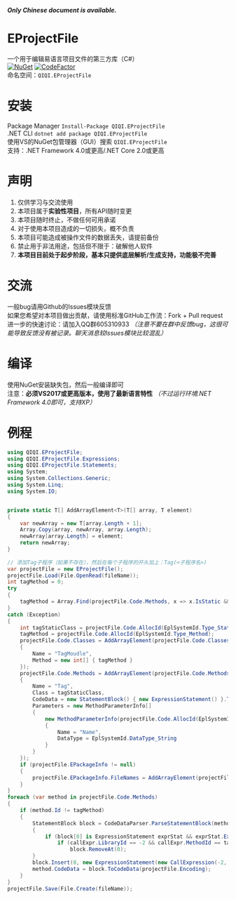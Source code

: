 ***Only Chinese document is available.***

# EProjectFile
一个用于编辑易语言项目文件的第三方库（C#）  
[![NuGet](https://img.shields.io/nuget/v/QIQI.EProjectFile.svg)](https://www.nuget.org/packages/QIQI.EProjectFile) [![CodeFactor](https://www.codefactor.io/repository/github/1354092549/eprojectfile/badge)](https://www.codefactor.io/repository/github/1354092549/eprojectfile)  
命名空间：`QIQI.EProjectFile`  

# 安装
Package Manager `Install-Package QIQI.EProjectFile`  
.NET CLI `dotnet add package QIQI.EProjectFile`  
使用VS的NuGet包管理器（GUI）搜索 `QIQI.EProjectFile`  
支持：.NET Framework 4.0或更高/.NET Core 2.0或更高

# 声明
1. 仅供学习与交流使用
2. 本项目属于**实验性项目**，所有API随时变更
3. 本项目随时终止，不做任何可用承诺
4. 对于使用本项目造成的一切损失，概不负责
5. 本项目可能造成被操作文件的数据丢失，请提前备份
6. 禁止用于非法用途，包括但不限于：破解他人软件
7. **本项目目前处于起步阶段，基本只提供底层解析/生成支持，功能极不完善**

# 交流
一般bug请用Github的Issues模块反馈  
如果您希望对本项目做出贡献，请使用标准GitHub工作流：Fork + Pull request  
进一步的快速讨论：请加入QQ群605310933 *（注意不要在群中反馈bug，这很可能导致反馈没有被记录。聊天消息较Issues模块比较混乱）*  

# 编译
使用NuGet安装缺失包，然后一般编译即可  
注意：**必须VS2017或更高版本，使用了最新语言特性** *（不过运行环境.NET Framework 4.0即可，支持XP）*  

# 例程
```cs
using QIQI.EProjectFile;
using QIQI.EProjectFile.Expressions;
using QIQI.EProjectFile.Statements;
using System;
using System.Collections.Generic;
using System.Linq;
using System.IO;


private static T[] AddArrayElement<T>(T[] array, T element)
{
	var newArray = new T[array.Length + 1];
	Array.Copy(array, newArray, array.Length);
	newArray[array.Length] = element;
	return newArray;
}
		
// 添加Tag子程序（如果不存在），然后在每个子程序的开头加上：Tag(<子程序名>)
var projectFile = new EProjectFile();
projectFile.Load(File.OpenRead(fileName));
int tagMethod = 0;
try
{
	tagMethod = Array.Find(projectFile.Code.Methods, x => x.IsStatic && string.Compare(x.Name, "Tag") == 0).Id;
}
catch (Exception)
{
	int tagStaticClass = projectFile.Code.AllocId(EplSystemId.Type_StaticClass);
	tagMethod = projectFile.Code.AllocId(EplSystemId.Type_Method);
	projectFile.Code.Classes = AddArrayElement(projectFile.Code.Classes, new ClassInfo(tagStaticClass)
	{
		Name = "TagMoudle",
		Method = new int[] { tagMethod }
	});
	projectFile.Code.Methods = AddArrayElement(projectFile.Code.Methods, new MethodInfo(tagMethod)
	{
		Name = "Tag",
		Class = tagStaticClass,
		CodeData = new StatementBlock() { new ExpressionStatement() }.ToCodeData(projectFile.Encoding),
		Parameters = new MethodParameterInfo[]
		{
			new MethodParameterInfo(projectFile.Code.AllocId(EplSystemId.Type_Local))
			{
				Name = "Name",
				DataType = EplSystemId.DataType_String
			}
		}
	});
	if (projectFile.EPackageInfo != null)
	{
		projectFile.EPackageInfo.FileNames = AddArrayElement(projectFile.EPackageInfo.FileNames, null);
	}
}
foreach (var method in projectFile.Code.Methods)
{
	if (method.Id != tagMethod)
	{
		StatementBlock block = CodeDataParser.ParseStatementBlock(method.CodeData.ExpressionData, method.CodeData.Encoding);
		{
			if (block[0] is ExpressionStatement exprStat && exprStat.Expression is CallExpression callExpr) 
				if (callExpr.LibraryId == -2 && callExpr.MethodId == tagMethod)
					block.RemoveAt(0);
		}
		block.Insert(0, new ExpressionStatement(new CallExpression(-2, tagMethod, new ParamListExpression() { new StringLiteral(method.Name) }), false, "Added from C# Project \"EProjectFile\""));
		method.CodeData = block.ToCodeData(projectFile.Encoding);
	}
}
projectFile.Save(File.Create(fileName));
```

